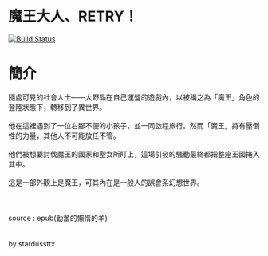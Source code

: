 # 魔王大人、RETRY！

[![Build Status](https://travis-ci.org/stardussttx/mao-sama-retry.svg?branch=master)](https://travis-ci.org/stardussttx/mao-sama-retry)

# 簡介

隨處可見的社會人士——大野晶在自己運營的遊戲內，以被稱之為「魔王」角色的登陸狀態下，轉移到了異世界。
<br /><br />
他在這裡遇到了一位右腳不便的小孩子，並一同啟程旅行。然而「魔王」持有壓倒性的力量，其他人不可能放任不管。
<br /><br />
他們被想要討伐魔王的國家和聖女所盯上，這場引發的騷動最終都把整座王國捲入其中。
<br /><br />
這是一部外觀上是魔王，可其內在是一般人的誤會系幻想世界。
<br /><br /><br /><br />
source : epub(勤奮的懶惰的羊)
<br /><br /><br />
by stardussttx
